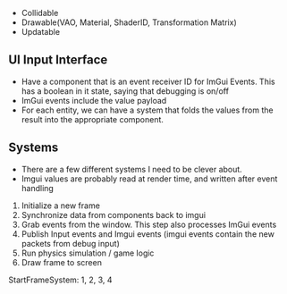+ Collidable
+ Drawable(VAO, Material, ShaderID, Transformation Matrix)
+ Updatable

## UI Input Interface
  + Have a component that is an event receiver ID for ImGui Events. This has a boolean in it state,
      saying that debugging is on/off
  + ImGui events include the value payload
  + For each entity, we can have a system that folds the values from the result into the appropriate component.


## Systems
  + There are a few different systems I need to be clever about.
  + Imgui values are probably read at render time, and written after event handling

  1. Initialize a new frame
  2. Synchronize data from components back to imgui
  3. Grab events from the window. This step also processes ImGui events
  4. Publish Input events and Imgui events (imgui events contain the new packets from debug input)
  5. Run physics simulation / game logic
  6. Draw frame to screen

StartFrameSystem: 1, 2, 3, 4
